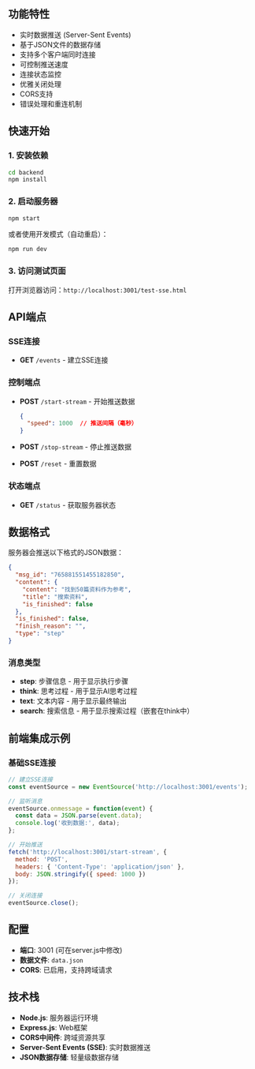 ## 功能特性

- 实时数据推送 (Server-Sent Events)
- 基于JSON文件的数据存储
- 支持多个客户端同时连接
- 可控制推送速度
- 连接状态监控
- 优雅关闭处理
- CORS支持
- 错误处理和重连机制

## 快速开始

### 1. 安装依赖

```bash
cd backend
npm install
```

### 2. 启动服务器

```bash
npm start
```

或者使用开发模式（自动重启）：

```bash
npm run dev
```

### 3. 访问测试页面

打开浏览器访问：`http://localhost:3001/test-sse.html`

## API端点

### SSE连接
- **GET** `/events` - 建立SSE连接

### 控制端点
- **POST** `/start-stream` - 开始推送数据
  ```json
  {
    "speed": 1000  // 推送间隔（毫秒）
  }
  ```

- **POST** `/stop-stream` - 停止推送数据

- **POST** `/reset` - 重置数据

### 状态端点
- **GET** `/status` - 获取服务器状态

## 数据格式

服务器会推送以下格式的JSON数据：

```json
{
  "msg_id": "765881551455182850",
  "content": {
    "content": "找到50篇资料作为参考",
    "title": "搜索资料",
    "is_finished": false
  },
  "is_finished": false,
  "finish_reason": "",
  "type": "step"
}
```

### 消息类型

- **step**: 步骤信息 - 用于显示执行步骤
- **think**: 思考过程 - 用于显示AI思考过程
- **text**: 文本内容 - 用于显示最终输出
- **search**: 搜索信息 - 用于显示搜索过程（嵌套在think中）

## 前端集成示例

### 基础SSE连接
```javascript
// 建立SSE连接
const eventSource = new EventSource('http://localhost:3001/events');

// 监听消息
eventSource.onmessage = function(event) {
  const data = JSON.parse(event.data);
  console.log('收到数据:', data);
};

// 开始推送
fetch('http://localhost:3001/start-stream', {
  method: 'POST',
  headers: { 'Content-Type': 'application/json' },
  body: JSON.stringify({ speed: 1000 })
});

// 关闭连接
eventSource.close();
```

## 配置

- **端口**: 3001 (可在server.js中修改)
- **数据文件**: `data.json`
- **CORS**: 已启用，支持跨域请求

## 技术栈

- **Node.js**: 服务器运行环境
- **Express.js**: Web框架
- **CORS中间件**: 跨域资源共享
- **Server-Sent Events (SSE)**: 实时数据推送
- **JSON数据存储**: 轻量级数据存储

